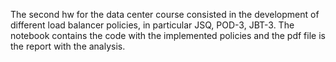 The second hw for the data center course consisted in the development of different load balancer policies, in particular JSQ, POD-3, JBT-3.
The notebook contains the code with the implemented policies and the pdf file is the report with the analysis.
